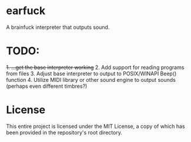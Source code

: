 # earfuck
A brainfuck interpreter that outputs sound.

# TODO:
~~1. ...get the base interpreter working~~
2. Add support for reading programs from files
3. Adjust base interpreter to output to POSIX/WINAPI Beep() function
4. Utilize MIDI library or other sound engine to output sounds (perhaps even different timbres?)

# License
This entire project is licensed under the MIT License, a copy of which has been provided in the repository's root directory.
